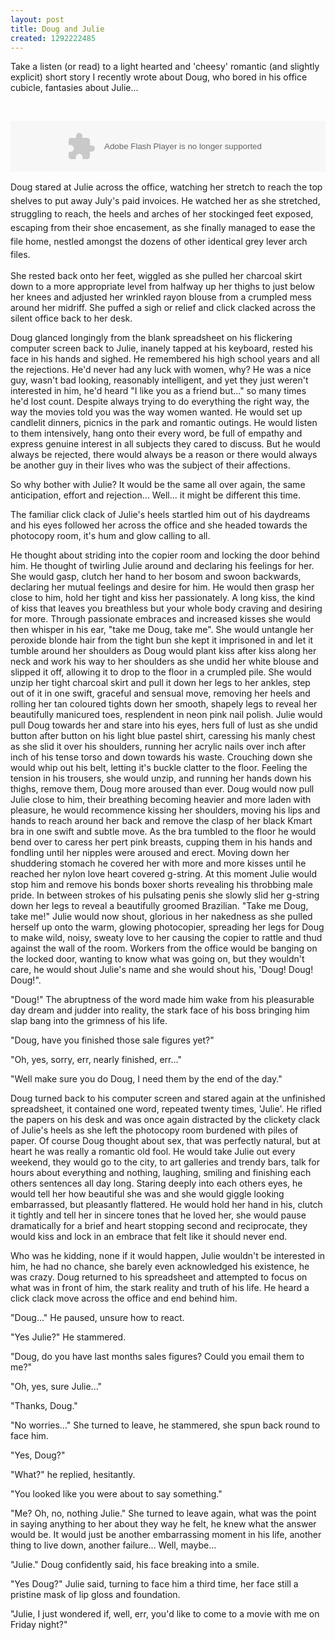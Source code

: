 ```yaml
---
layout: post
title: Doug and Julie
created: 1292222485
---
```

<p>Take a listen (or read) to a light hearted and &#39;cheesy&#39; romantic (and slightly explicit) short story I recently wrote about Doug, who bored in his office cubicle, fantasies about Julie...</p><p>&nbsp;</p><p><object height="81" width="100%"><param name="movie" value="http://player.soundcloud.com/player.swf?url=http%3A%2F%2Fapi.soundcloud.com%2Ftracks%2F7997281&amp;show_comments=false&amp;auto_play=false&amp;color=D7DBDA" /><param name="allowscriptaccess" value="always" /><embed allowscriptaccess="always" height="81" mce_src="http://player.soundcloud.com/player.swf?url=http%3A%2F%2Fapi.soundcloud.com%2Ftracks%2F7997281&amp;show_comments=false&amp;auto_play=false&amp;color=D7DBDA" src="http://player.soundcloud.com/player.swf?url=http%3A%2F%2Fapi.soundcloud.com%2Ftracks%2F7997281&amp;show_comments=false&amp;auto_play=false&amp;color=D7DBDA" type="application/x-shockwave-flash" width="100%"></embed></object></p><p><span style="line-height: 1.538em;">Doug stared at Julie across the office, watching her stretch to reach the top shelves to put away July&#39;s paid invoices. He watched her as she stretched, struggling to reach, the heels and arches of her stockinged feet exposed, escaping from their shoe encasement, as she finally managed to ease the file home, nestled amongst the dozens of other identical grey lever arch files.</span></p><p>She rested back onto her feet, wiggled as she pulled her charcoal skirt down to a more appropriate level from halfway up her thighs to just below her knees and adjusted her wrinkled rayon blouse from a crumpled mess around her midriff. She puffed a sigh or relief and click clacked across the silent office back to her desk.</p><p>Doug glanced longingly from the blank spreadsheet on his flickering computer screen back to Julie, inanely tapped at his keyboard, rested his face in his hands and sighed. He remembered his high school years and all the rejections. He&#39;d never had any luck with women, why? He was a nice guy, wasn&#39;t bad looking, reasonably intelligent, and yet they just weren&#39;t interested in him, he&#39;d heard &quot;I like you as a friend but...&quot; so many times he&#39;d lost count. Despite always trying to do everything the right way, the way the movies told you was the way women wanted. He would set up candlelit dinners, picnics in the park and romantic outings. He would listen to them intensively, hang onto their every word, be full of empathy and express genuine interest in all subjects they cared to discuss. But he would always be rejected, there would always be a reason or there would always be another guy in their lives who was the subject of their affections.</p><p>So why bother with Julie? It would be the same all over again, the same anticipation, effort and rejection... Well... it might be different this time.</p><p>The familiar click clack of Julie&#39;s heels startled him out of his daydreams and his eyes followed her across the office and she headed towards the photocopy room, it&#39;s hum and glow calling to all.</p><p>He thought about striding into the copier room and locking the door behind him. He thought of twirling Julie around and declaring his feelings for her. She would gasp, clutch her hand to her bosom and swoon backwards, declaring her mutual feelings and desire for him. He would then grasp her close to him, hold her tight and kiss her passionately. A long kiss, the kind of kiss that leaves you breathless but your whole body craving and desiring for more. Through passionate embraces and increased kisses she would then whisper in his ear, &quot;take me Doug, take me&quot;. She would untangle her peroxide blonde hair from the tight bun she kept it imprisoned in and let it tumble around her shoulders as Doug would plant kiss after kiss along her neck and work his way to her shoulders as she undid her white blouse and slipped it off, allowing it to drop to the floor in a crumpled pile. She would unzip her tight charcoal skirt and pull it down her legs to her ankles, step out of it in one swift, graceful and sensual move, removing her heels and rolling her tan coloured tights down her smooth, shapely legs to reveal her beautifully manicured toes, resplendent in neon pink nail polish. Julie would pull Doug towards her and stare into his eyes, hers full of lust as she undid button after button on his light blue pastel shirt, caressing his manly chest as she slid it over his shoulders, running her acrylic nails over inch after inch of his tense torso and down towards his waste. Crouching down she would whip out his belt, letting it&#39;s buckle clatter to the floor. Feeling the tension in his trousers, she would unzip, and running her hands down his thighs, remove them, Doug more aroused than ever. Doug would now pull Julie close to him, their breathing becoming heavier and more laden with pleasure, he would recommence kissing her shoulders, moving his lips and hands to reach around her back and remove the clasp of her black Kmart bra in one swift and subtle move. As the bra tumbled to the floor he would bend over to caress her pert pink breasts, cupping them in his hands and fondling until her nipples were aroused and erect. Moving down her shuddering stomach he covered her with more and more kisses until he reached her nylon love heart covered g-string. At this moment Julie would stop him and remove his bonds boxer shorts revealing his throbbing male pride. In between strokes of his pulsating penis she slowly slid her g-string down her legs to reveal a beautifully groomed Brazilian. &quot;Take me Doug, take me!&quot; Julie would now shout, glorious in her nakedness as she pulled herself up onto the warm, glowing photocopier, spreading her legs for Doug to make wild, noisy, sweaty love to her causing the copier to rattle and thud against the wall of the room. Workers from the office would be banging on the locked door, wanting to know what was going on, but they wouldn&#39;t care, he would shout Julie&#39;s name and she would shout his, &#39;Doug! Doug! Doug!&quot;.</p><p>&quot;Doug!&quot; The abruptness of the word made him wake from his pleasurable day dream and judder into reality, the stark face of his boss bringing him slap bang into the grimness of his life.</p><p>&quot;Doug, have you finished those sale figures yet?&quot;</p><p>&quot;Oh, yes, sorry, err, nearly finished, err...&quot;</p><p>&quot;Well make sure you do Doug, I need them by the end of the day.&quot;</p><p>Doug turned back to his computer screen and stared again at the unfinished spreadsheet, it contained one word, repeated twenty times, &#39;Julie&#39;. He rifled the papers on his desk and was once again distracted by the clickety clack of Julie&#39;s heels as she left the photocopy room burdened with piles of paper. Of course Doug thought about sex, that was perfectly natural, but at heart he was really a romantic old fool. He would take Julie out every weekend, they would go to the city, to art galleries and trendy bars, talk for hours about everything and nothing, laughing, smiling and finishing each others sentences all day long. Staring deeply into each others eyes, he would tell her how beautiful she was and she would giggle looking embarrassed, but pleasantly flattered. He would hold her hand in his, clutch it tightly and tell her in sincere tones that he loved her, she would pause dramatically for a brief and heart stopping second and reciprocate, they would kiss and lock in an embrace that felt like it should never end.</p><p>Who was he kidding, none if it would happen, Julie wouldn&#39;t be interested in him, he had no chance, she barely even acknowledged his existence, he was crazy. Doug returned to his spreadsheet and attempted to focus on what was in front of him, the stark reality and truth of his life. He heard a click clack move across the office and end behind him.</p><p>&quot;Doug...&quot; He paused, unsure how to react.</p><p>&quot;Yes Julie?&quot; He stammered.</p><p>&quot;Doug, do you have last months sales figures? Could you email them to me?&quot;</p><p>&quot;Oh, yes, sure Julie...&quot;</p><p>&quot;Thanks, Doug.&quot;</p><p>&quot;No worries...&quot; She turned to leave, he stammered, she spun back round to face him.</p><p>&quot;Yes, Doug?&quot;</p><p>&quot;What?&quot; he replied, hesitantly.</p><p>&quot;You looked like you were about to say something.&quot;</p><p>&quot;Me? Oh, no, nothing Julie.&quot; She turned to leave again, what was the point in saying anything to her about they way he felt, he knew what the answer would be. It would just be another embarrassing moment in his life, another thing to live down, another failure... Well, maybe...</p><p>&quot;Julie.&quot; Doug confidently said, his face breaking into a smile.</p><p>&quot;Yes Doug?&quot; Julie said, turning to face him a third time, her face still a pristine mask of lip gloss and foundation.</p><p>&quot;Julie, I just wondered if, well, err, you&#39;d like to come to a movie with me on Friday night?&quot;</p>
